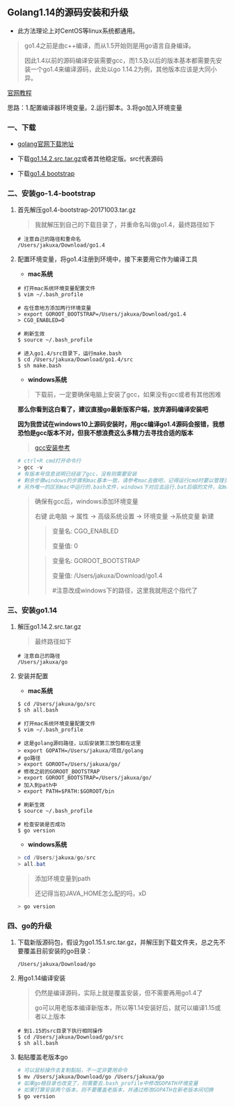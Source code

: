 ## Golang1.14的源码安装和升级

- 此方法理论上对CentOS等linux系统都通用。

> go1.4之前是由c++编译，而从1.5开始则是用go语言自身编译。
>
> 因此1.4以前的源码编译安装需要gcc，而1.5及以后的版本基本都需要先安装一个go1.4来编译源码，此处以go 1.14.2为例，其他版本应该是大同小异。

[官网教程](https://golang.org/doc/install/source)

思路：1.配置编译器环境变量。2.运行脚本。3.将go加入环境变量

### 一、下载

- [golang官网下载地址](https://golang.org/dl/)

- 下载[go1.14.2.src.tar.gz](https://dl.google.com/go/go1.14.2.src.tar.gz)或者其他稳定版。src代表源码

- 下载[go1.4 bootstrap](https://dl.google.com/go/go1.4-bootstrap-20171003.tar.gz)

### 二、安装go-1.4-bootstrap

1. 首先解压go1.4-bootstrap-20171003.tar.gz

   > 我就解压到自己的下载目录了，并重命名叫做go1.4，最终路径如下

   ```shell
   # 注意自己的路径和重命名
   /Users/jakuxa/Download/go1.4
   ```

2. 配置环境变量，将go1.4注册到环境中，接下来要用它作为编译工具

   - **mac系统**

   ```shell
   # 打开mac系统环境变量配置文件
   $ vim ~/.bash_profile
   
   # 在任意地方添加两行环境变量
   > export GOROOT_BOOTSTRAP=/Users/jakuxa/Download/go1.4
   > CGO_ENABLED=0
   
   # 刷新生效
   $ source ~/.bash_profile
   
   # 进入go1.4/src目录下，运行make.bash
   $ cd /Users/jakuxa/Download/go1.4/src
   $ sh make.bash
   ```

   - **windows系统**

   > 下载前，一定要确保电脑上安装了gcc，如果没有gcc或者有其他困难

   **那么你看到这白看了，建议直接go最新版客户端，放弃源码编译安装吧**

   **因为我尝试在windows10上源码安装时，用gcc编译go1.4源码会报错，我想恐怕是gcc版本不对，但我不想浪费这么多精力去寻找合适的版本**

   >  [gcc安装参考](https://www.cnblogs.com/raina/p/10656106.html)
   
   ```powershell
   # ctrl+R cmd打开命令行
   > gcc -v
   # 有版本号信息说明已经装了gcc，没有则需要安装
   # 剩余步骤windows的步骤和mac基本一致，请参考mac去做吧，记得运行cmd时要以管理员身份打开
   # 另外唯一的区别mac中运行的.bash文件，windows下对应去运行.bat后缀的文件，如make.bat和all.bat
   ```
   
   > 确保有gcc后，windows添加环境变量
   >
   > 右键  此电脑 -> 属性 -> 高级系统设置  -> 环境变量 ->系统变量 新建
   >
   > > 变量名: CGO_ENABLED
   > >
   > > 变量值: 0
   >
   > > 变量名: GOROOT_BOOTSTRAP
   > >
   > > 变量值: /Users/jakuxa/Download/go1.4	
   > >
   > > #注意改成windows下的路径，这里我就用这个指代了
   


### 三、安装go1.14

1. 解压go1.14.2.src.tar.gz

   > 最终路径如下

   ```shell
   # 注意自己的路径
   /Users/jakuxa/go
   ```

2. 安装并配置

   - **mac系统**

   ```shell
   $ cd /Users/jakuxa/go/src
   $ sh all.bash
   
   # 打开mac系统环境变量配置文件
   $ vim ~/.bash_profile
   
   # 这是golang源码路径，以后安装第三放包都在这里
   > export GOPATH=/Users/jakuxa/项目/golang
   # go路径
   > export GOROOT=/Users/jakuxa/go/
   # 修改之前的GOROOT_BOOTSTRAP
   > export GOROOT_BOOTSTRAP=/Users/jakuxa/go/
   # 加入到path中
   > export PATH=$PATH:$GOROOT/bin
   
   # 刷新生效
   $ source ~/.bash_profile

   # 检查安装是否成功
   $ go version
   ```
   
   - **windows系统**
   
   ```powershell
   > cd /Users/jakuxa/go/src
   > all.bat
   ```
   
   > 添加环境变量到path
   >
   > 还记得当初JAVA_HOME怎么配的吗，xD
   
   ```powershell
   > go version
   ```

### 四、go的升级

1. 下载新版源码包，假设为go1.15.1.src.tar.gz，并解压到下载文件夹，总之先不要覆盖目前安装的go目录：

   ```
   /Users/jakuxa/Download/go
   ```

2. 用go1.14编译安装

   > 仍然是编译源码，实际上就是覆盖安装，但不需要再用go1.4了
   >
   > go可以用老版本编译新版本，所以等1.14安装好后，就可以编译1.15或者以上版本

   ```shell
   # 到1.15的src目录下执行相同操作
   $ cd /Users/jakuxa/Download/go/src
   $ sh all.bash
   ```

3. 黏贴覆盖老版本go

   ```bash
   # 可以鼠标操作去复制黏贴，不一定非要用命令
   $ mv /Users/jakuxa/Download/go /Users/jakuxa/go
   # 如果go根目录也改变了，则需要去.bash_profile中修改GOPATH坏境变量
   # 如果打算安装两个版本，则不要覆盖老版本，并通过修改GOPATH在新老版本间切换
   $ go version
   ```